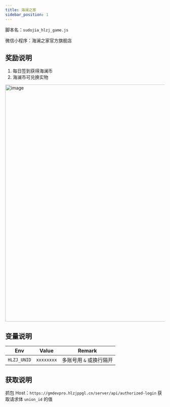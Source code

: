 ```yaml
---
title: 海澜之家
sidebar_position: 1
---
```


脚本名：`sudojia_hlzj_game.js`

微信小程序：海澜之家官方旗舰店

## 奖励说明

1. 每日签到获得海澜币
2. 海澜币可兑换实物

<img src="https://bd.nuyoahbk.com/imgsrc/202408161923914.png!imggz" alt="image" height="750"/>

## 变量说明

|        Env        |   Value    |         Remark          |
| :---------------: | :--------: | :---------------------: |
| `HLZJ_UNID` | `xxxxxxxx` | 多账号用 `&` 或换行隔开 |

## 获取说明

抓包 Host：`https://gmdevpro.hlzjppgl.cn/server/api/authorized-login` 获取请求体 `union_id` 的值